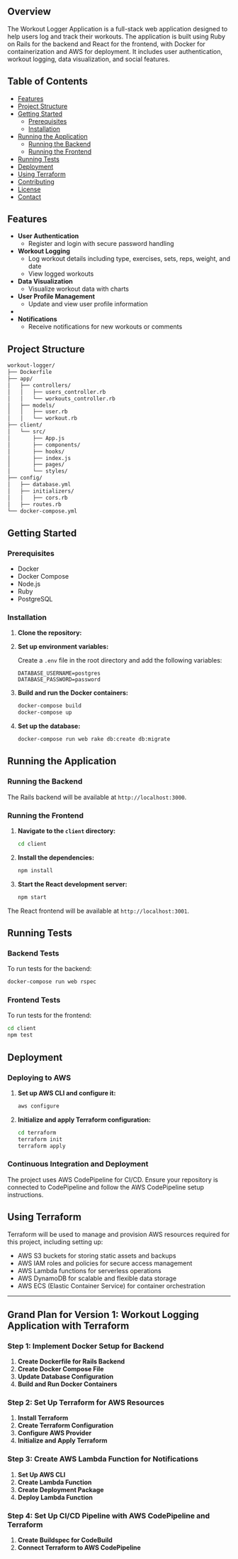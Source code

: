 
## Overview

The Workout Logger Application is a full-stack web application designed to help users log and track their workouts. The application is built using Ruby on Rails for the backend and React for the frontend, with Docker for containerization and AWS for deployment. It includes user authentication, workout logging, data visualization, and social features.

## Table of Contents

- [Features](#features)
- [Project Structure](#project-structure)
- [Getting Started](#getting-started)
    - [Prerequisites](#prerequisites)
    - [Installation](#installation)
- [Running the Application](#running-the-application)
    - [Running the Backend](#running-the-backend)
    - [Running the Frontend](#running-the-frontend)
- [Running Tests](#running-tests)
- [Deployment](#deployment)
- [Using Terraform](#using-terraform)
- [Contributing](#contributing)
- [License](#license)
- [Contact](#contact)

## Features

- **User Authentication**
    - Register and login with secure password handling
- **Workout Logging**
    - Log workout details including type, exercises, sets, reps, weight, and date
    - View logged workouts
- **Data Visualization**
    - Visualize workout data with charts
- **User Profile Management**
    - Update and view user profile information
-
- **Notifications**
    - Receive notifications for new workouts or comments

## Project Structure

~~~bash
workout-logger/
├── Dockerfile
├── app/
│   ├── controllers/
│   │   ├── users_controller.rb
│   │   └── workouts_controller.rb
│   ├── models/
│   │   ├── user.rb
│   │   └── workout.rb
├── client/
│   └── src/
│       ├── App.js
│       ├── components/
│       ├── hooks/
│       ├── index.js
│       ├── pages/
│       └── styles/
├── config/
│   ├── database.yml
│   ├── initializers/
│   │   ├── cors.rb
│   ├── routes.rb
└── docker-compose.yml
~~~

## Getting Started

### Prerequisites

- Docker
- Docker Compose
- Node.js
- Ruby
- PostgreSQL

### Installation

1. **Clone the repository:**

2. **Set up environment variables:**

   Create a `.env` file in the root directory and add the following variables:

    ~~~env
    DATABASE_USERNAME=postgres
    DATABASE_PASSWORD=password
    ~~~

3. **Build and run the Docker containers:**

    ~~~bash
    docker-compose build
    docker-compose up
    ~~~

4. **Set up the database:**

    ~~~bash
    docker-compose run web rake db:create db:migrate
    ~~~

## Running the Application

### Running the Backend

The Rails backend will be available at `http://localhost:3000`.

### Running the Frontend

1. **Navigate to the `client` directory:**

    ~~~bash
    cd client
    ~~~

2. **Install the dependencies:**

    ~~~bash
    npm install
    ~~~

3. **Start the React development server:**

    ~~~bash
    npm start
    ~~~

The React frontend will be available at `http://localhost:3001`.

## Running Tests

### Backend Tests

To run tests for the backend:

~~~bash
docker-compose run web rspec
~~~

### Frontend Tests

To run tests for the frontend:

~~~bash
cd client
npm test
~~~

## Deployment

### Deploying to AWS

1. **Set up AWS CLI and configure it:**

    ~~~bash
    aws configure
    ~~~

2. **Initialize and apply Terraform configuration:**

    ~~~bash
    cd terraform
    terraform init
    terraform apply
    ~~~

### Continuous Integration and Deployment

The project uses AWS CodePipeline for CI/CD. Ensure your repository is connected to CodePipeline and follow the AWS CodePipeline setup instructions.

## Using Terraform

Terraform will be used to manage and provision AWS resources required for this project, including setting up:

- AWS S3 buckets for storing static assets and backups
- AWS IAM roles and policies for secure access management
- AWS Lambda functions for serverless operations
- AWS DynamoDB for scalable and flexible data storage
- AWS ECS (Elastic Container Service) for container orchestration


---

## Grand Plan for Version 1: Workout Logging Application with Terraform

### Step 1: Implement Docker Setup for Backend

1. **Create Dockerfile for Rails Backend**
2. **Create Docker Compose File**
3. **Update Database Configuration**
4. **Build and Run Docker Containers**

### Step 2: Set Up Terraform for AWS Resources

1. **Install Terraform**
2. **Create Terraform Configuration**
3. **Configure AWS Provider**
4. **Initialize and Apply Terraform**

### Step 3: Create AWS Lambda Function for Notifications

1. **Set Up AWS CLI**
2. **Create Lambda Function**
3. **Create Deployment Package**
4. **Deploy Lambda Function**

### Step 4: Set Up CI/CD Pipeline with AWS CodePipeline and Terraform

1. **Create Buildspec for CodeBuild**
2. **Connect Terraform to AWS CodePipeline**
